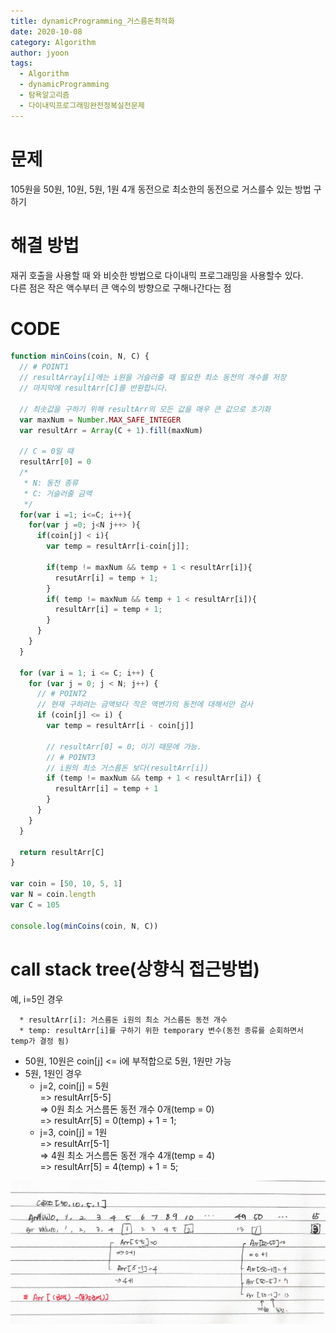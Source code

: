 ```yaml
---
title: dynamicProgramming_거스름돈최적화
date: 2020-10-08
category: Algorithm
author: jyoon
tags:
  - Algorithm
  - dynamicProgramming
  - 탐욕알고리즘
  - 다이내믹프로그래밍완전정복실전문제
---
```


# 문제

105원을 50원, 10원, 5원, 1원 4개 동전으로 최소한의 동전으로 거스를수 있는 방법 구하기

# 해결 방법

재귀 호출을 사용할 때 와 비슷한 방법으로 다이내믹 프로그래밍을 사용할수 있다.  
다른 점은 작은 액수부터 큰 액수의 방향으로 구해나간다는 점

# CODE

```js
function minCoins(coin, N, C) {
  // # POINT1
  // resultArray[i]에는 i원을 거슬러줄 때 필요한 최소 동전의 개수를 저장
  // 마지막에 resultArr[C]를 반환합니다.

  // 최솟값을 구하기 위해 resultArr의 모든 값을 매우 큰 값으로 초기화
  var maxNum = Number.MAX_SAFE_INTEGER
  var resultArr = Array(C + 1).fill(maxNum)

  // C = 0일 때
  resultArr[0] = 0
  /*
   * N: 동전 종류
   * C: 거슬러줄 금액
   */
  for(var i =1; i<=C; i++){
    for(var j =0; j<N j++> ){
      if(coin[j] < i){
        var temp = resultArr[i-coin[j]];

        if(temp != maxNum && temp + 1 < resultArr[i]){
          resutArr[i] = temp + 1;
        }
        if( temp != maxNum && temp + 1 < resultArr[i]){
          resultArr[i] = temp + 1;
        }
      }
    }
  }

  for (var i = 1; i <= C; i++) {
    for (var j = 0; j < N; j++) {
      // # POINT2
      // 현재 구하려는 금액보다 작은 액변가의 동전에 대해서만 검사
      if (coin[j] <= i) {
        var temp = resultArr[i - coin[j]]

        // resultArr[0] = 0; 이기 때문에 가능.
        // # POINT3
        // i원의 최소 거스름돈 보다(resultArr[i])
        if (temp != maxNum && temp + 1 < resultArr[i]) {
          resultArr[i] = temp + 1
        }
      }
    }
  }

  return resultArr[C]
}

var coin = [50, 10, 5, 1]
var N = coin.length
var C = 105

console.log(minCoins(coin, N, C))
```

# call stack tree(상향식 접근방법)

예, i=5인 경우

```
  * resultArr[i]: 거스름돈 i원의 최소 거스름돈 동전 개수
  * temp: resultArr[i]를 구하기 위한 temporary 변수(동전 종류를 순회하면서 temp가 결정 됨)
```

- 50원, 10원은 coin[j] <= i에 부적합으로 5원, 1원만 가능
- 5원, 1원인 경우
  - j=2, coin[j] = 5원  
     => resultArr[5-5]  
     => 0원 최소 거스름돈 동전 개수 0개(temp = 0)  
     => resultArr[5] = 0(temp) + 1 = 1;
  - j=3, coin[j] = 1원  
     => resultArr[5-1]  
     => 4원 최소 거스름돈 동전 개수 4개(temp = 4)  
     => resultArr[5] = 4(temp) + 1 = 5;

![](./img/07_거스름돈최적화_dynamicProgramming.png)
